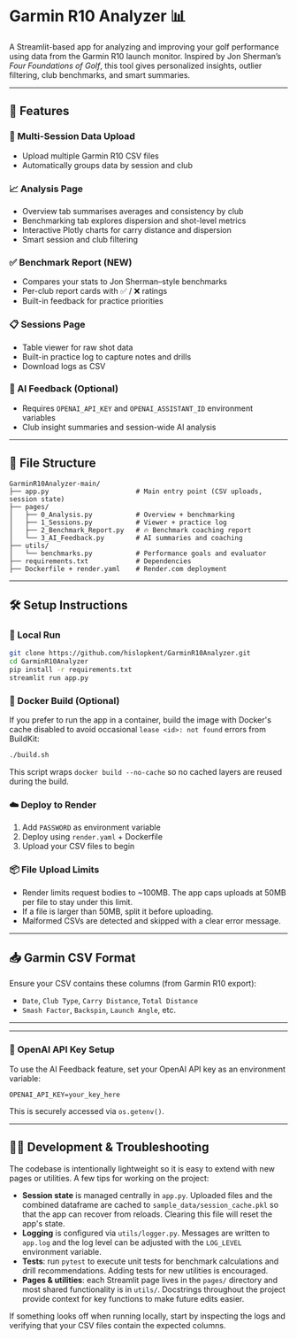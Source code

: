 # Garmin R10 Analyzer 📊

A Streamlit-based app for analyzing and improving your golf performance using data from the Garmin R10 launch monitor. Inspired by Jon Sherman’s *Four Foundations of Golf*, this tool gives personalized insights, outlier filtering, club benchmarks, and smart summaries.

---

## 🚀 Features

### 📁 Multi-Session Data Upload
- Upload multiple Garmin R10 CSV files
- Automatically groups data by session and club

### 📈 Analysis Page
- Overview tab summarises averages and consistency by club
- Benchmarking tab explores dispersion and shot-level metrics
- Interactive Plotly charts for carry distance and dispersion
- Smart session and club filtering

### ✅ Benchmark Report (NEW)
- Compares your stats to Jon Sherman–style benchmarks
- Per-club report cards with ✅ / ❌ ratings
- Built-in feedback for practice priorities

### 📋 Sessions Page
- Table viewer for raw shot data
- Built-in practice log to capture notes and drills
- Download logs as CSV

### 🧠 AI Feedback (Optional)
- Requires `OPENAI_API_KEY` and `OPENAI_ASSISTANT_ID` environment variables
- Club insight summaries and session-wide AI analysis

---

## 📂 File Structure

```
GarminR10Analyzer-main/
├── app.py                      # Main entry point (CSV uploads, session state)
├── pages/
│   ├── 0_Analysis.py           # Overview + benchmarking
│   ├── 1_Sessions.py           # Viewer + practice log
│   ├── 2_Benchmark_Report.py   # 🔥 Benchmark coaching report
│   └── 3_AI_Feedback.py        # AI summaries and coaching
├── utils/
│   └── benchmarks.py           # Performance goals and evaluator
├── requirements.txt            # Dependencies
├── Dockerfile + render.yaml    # Render.com deployment
```

---

## 🛠 Setup Instructions

### 🧪 Local Run

```bash
git clone https://github.com/hislopkent/GarminR10Analyzer.git
cd GarminR10Analyzer
pip install -r requirements.txt
streamlit run app.py
```

### 🐳 Docker Build (Optional)

If you prefer to run the app in a container, build the image with Docker's
cache disabled to avoid occasional `lease <id>: not found` errors from
BuildKit:

```bash
./build.sh
```

This script wraps `docker build --no-cache` so no cached layers are reused
during the build.

### ☁️ Deploy to Render
1. Add `PASSWORD` as environment variable
2. Deploy using `render.yaml` + Dockerfile
3. Upload your CSV files to begin

### 📦 File Upload Limits
- Render limits request bodies to ~100MB. The app caps uploads at 50MB per file to stay under this limit.
- If a file is larger than 50MB, split it before uploading.
- Malformed CSVs are detected and skipped with a clear error message.

---

## 📥 Garmin CSV Format

Ensure your CSV contains these columns (from Garmin R10 export):
- `Date`, `Club Type`, `Carry Distance`, `Total Distance`
- `Smash Factor`, `Backspin`, `Launch Angle`, etc.

---


---
### 🔐 OpenAI API Key Setup
To use the AI Feedback feature, set your OpenAI API key as an environment variable:

```
OPENAI_API_KEY=your_key_here
```
This is securely accessed via `os.getenv()`.

---

## 🧑‍💻 Development & Troubleshooting

The codebase is intentionally lightweight so it is easy to extend with new
pages or utilities. A few tips for working on the project:

- **Session state** is managed centrally in `app.py`. Uploaded files and the
  combined dataframe are cached to `sample_data/session_cache.pkl` so that the
  app can recover from reloads. Clearing this file will reset the app's state.
- **Logging** is configured via `utils/logger.py`. Messages are written to
  `app.log` and the log level can be adjusted with the `LOG_LEVEL`
  environment variable.
- **Tests**: run `pytest` to execute unit tests for benchmark calculations and
  drill recommendations. Adding tests for new utilities is encouraged.
- **Pages & utilities**: each Streamlit page lives in the `pages/` directory and
  most shared functionality is in `utils/`. Docstrings throughout the project
  provide context for key functions to make future edits easier.

If something looks off when running locally, start by inspecting the logs and
verifying that your CSV files contain the expected columns.
